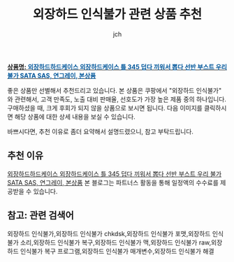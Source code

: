 ﻿---
layout: post
title: "외장하드 인식불가 관련 상품 추천"
author: jch
categories: [ 가전제품 ]
tags: [외장하드 인식불가,외장하드 인식불가 chkdsk,외장하드 인식불가 포맷,외장하드 인식불가 소리,외장하드 인식불가 복구,외장하드 인식불가 맥,외장하드 인식불가 raw,외장하드 인식불가 복구 프로그램,외장하드 인식불가 매개변수,외장하드 인식불가 해결]
image: https://static.coupangcdn.com/image/vendor_inventory/111d/1a58f0cf7a7ef942af494f23d2cd6b973b56f1a2b5e4ef67e3aaf24c5fb5.jpg 
description: "쿠팡에서 외장하드 인식불가 관련 상품으로 가장 고객 선호도가 높은 제품 중 하나입니다."
---

<a href="https://link.coupang.com/re/AFFSDP?lptag=AF7868842&pageKey=4795387416&itemId=6150268356&vendorItemId=73446501705&traceid=V0-153-52c6852cb3728be5"><b>상품명: <font color='#01579B'>외장하드하드케이스 외장하드케이스 틀 345 덥다 끼워서 뽑다 선반 부스트 우리 불가 SATA SAS, 연그레이, 본상품</font></b></a>

좋은 상품만 선별해서 추천드리고 있습니다.
본 상품은 쿠팡에서 "외장하드 인식불가" 와 관련해서, 고객 만족도, 노출 대비 판매율, 선호도가 가장 높은 제품 중의 하나입니다.
구매하셨을 때, 크게 후회가 되지 않을 상품으로 보시면 됩니다. 
다음 이미지를 클릭하시면 해당 상품에 대한 상세 내용을 보실 수 있습니다.

바쁘시다면, 추천 이유로 좀더 요약해서 설명드렸으니, 참고 부탁드립니다.

## 추천 이유 

<a href="https://link.coupang.com/re/AFFSDP?lptag=AF7868842&pageKey=4795387416&itemId=6150268356&vendorItemId=73446501705&traceid=V0-153-52c6852cb3728be5">외장하드하드케이스 외장하드케이스 틀 345 덥다 끼워서 뽑다 선반 부스트 우리 불가 SATA SAS, 연그레이, 본상품</a>
본 블로그는 파트너스 활동을 통해 일정액의 수수료를 제공받을 수 있습니다.

## 참고: 관련 검색어    
외장하드 인식불가,외장하드 인식불가 chkdsk,외장하드 인식불가 포맷,외장하드 인식불가 소리,외장하드 인식불가 복구,외장하드 인식불가 맥,외장하드 인식불가 raw,외장하드 인식불가 복구 프로그램,외장하드 인식불가 매개변수,외장하드 인식불가 해결